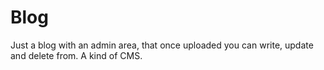 # Blog
Just a blog with an admin area, that once uploaded you can write, update and delete from.
A kind of CMS.
